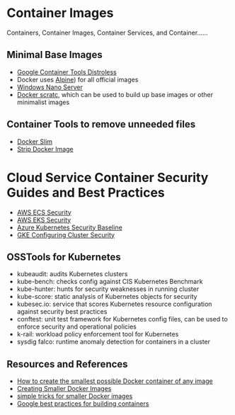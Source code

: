 #  Container Images 

Containers, Container Images, Container Services, and Container......

## Minimal Base Images 

-  [Google Container Tools Distroless](https://github.com/GoogleContainerTools/distrolessAlpine) 
-  Docker uses [Alpine](https://hub.docker.com/_/alpine/)) for all official images 
-  [Windows Nano Server](https://hub.docker.com/r/microsoft/nanoserver/)
-  [Docker scratc](https://hub.docker.com/_/scratch/), which can be used to build up base images or other minimalist images


## Container Tools to remove unneeded files 

-  [Docker Slim        ](https://github.com/docker-slim/docker-slim)
-  [Strip Docker Image ](https://github.com/mvanholsteijn/strip-docker-image)

# Cloud Service Container Security Guides and Best Practices

- [AWS ECS Security](https://docs.aws.amazon.com/AmazonECS/latest/bestpracticesguide/security.html)
- [AWS EKS Security](https://docs.aws.amazon.com/eks/latest/userguide/security.html)
- [Azure Kubernetes Security Baseline](https://docs.microsoft.com/en-us/security/benchmark/azure/baselines/aks-security-baseline)
- [GKE Configuring Cluster Security](https://cloud.google.com/kubernetes-engine/docs/how-to/hardening-your-cluster)

## OSSTools for Kubernetes

- kubeaudit: audits Kubernetes clusters
- kube-bench: checks config against CIS Kubernetes Benchmark
- kube-hunter: hunts for security weaknesses in running cluster
- kube-score: static analysis of Kubernetes objects for security
- kubesec.io: service that scores Kubernetes resource configuration against security best practices
- conftest: unit test framework for Kubernetes config files, can be used to enforce security and operational policies
- k-rail: workload policy enforcement tool for Kubernetes
- sysdig falco: runtime anomaly detection for containers in a cluster

## Resources and References

-  [How to create the smallest possible Docker container of any image](https://xebia.com/bloghow-to-create-the-smallest-possible-docker-container-of-any-image/)
-  [Creating Smaller Docker Images](https://www.ianlewis.org/en/creating-smaller-docker-images3)
-  [simple tricks for smaller Docker images](https://learnk8s.io/blog/smaller-docker-images7 )
-  [Google best practices for building containers](https://cloud.google.com/blog/products/containers-kubernetes/7-best-practices-for-building-containers)


